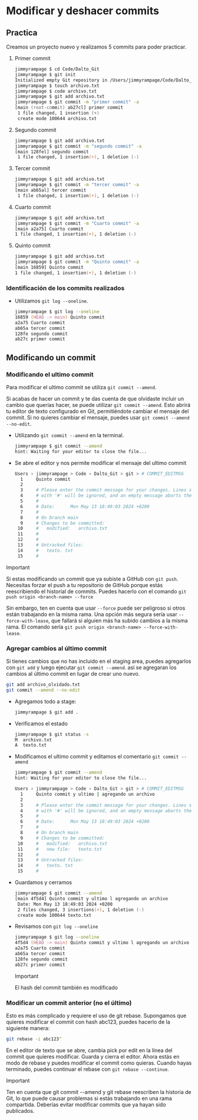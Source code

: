 # Modificar y deshacer commits

## Practica

Creamos un proyecto nuevo y realizamos 5 commits para poder practicar.

1. Primer commit

    ```zsh
    jimmyrampage $ cd Code/Dalto_Git
    jimmyrampage $ git init
    Initialized empty Git repository in /Users/jimmyrampage/Code/Dalto_Git/.git/
    jimmyrampage $ touch archivo.txt
    jimmyrampage $ code archivo.txt
    jimmyrampage $ git add archivo.txt
    jimmyrampage $ git commit -m "primer commit" -a
    [main (root-commit) ab27cl] primer commit
     1 file changed, 1 insertion (+)
     create mode 100644 archivo.txt
    ```

2. Segundo commit

    ```zsh
    jimmyrampage $ git add archivo.txt
    jimmyrampage $ git commit -m "segundo commit" -a
    [main 128fel] segundo commit
     1 file changed, 1 insertion(+), 1 deletion (-)
    ```

3. Tercer commit

    ```zsh
    jimmyrampage $ git add archivo.txt
    jimmyrampage $ git commit -m "tercer commit" -a
    [main ab65al] tercer commit
     1 file changed, 1 insertion(+), 1 deletion (-)
    ```

4. Cuarto commit

    ```zsh
    jimmyrampage $ git add archivo.txt
    jimmyrampage $ git commit -m "Cuarto commit" -a
    [main a2a75] Cuarto commit
    1 file changed, 1 insertion(+), 1 deletion (-)
    ```

5. Quinto commit

    ```zsh
    jimmyrampage $ git add archivo.txt
    jimmyrampage $ git commit -m "Quinto commit" -a
    [main 16859] Quinto commit
    1 file changed, 1 insertion(+), 1 deletion (-)
    ```

### Identificación de los commits realizados

* Utilizamos `git log --oneline`.

  ```zsh
  jimmyrampage $ git log --oneline
  16859 (HEAD -> main) Quinto commit
  a2a75 Cuarto commit
  ab65a tercer commit
  128fe segundo commit
  ab27c primer commit
  ```

## Modificando un commit

### Modificando el ultimo commit

Para modificar el ultimo commit se utiliza `git commit --amend`.

Si acabas de hacer un commit y te das cuenta de que olvidaste incluir un cambio que querías hacer, se puede utilizar `git commit --amend`. Esto abrirá tu editor de texto configurado en Git, permitiéndote cambiar el mensaje del commit. Si no quieres cambiar el mensaje, puedes usar `git commit --amend --no-edit`.

* Utilizando `git commit --amend` en la terminal.

  ```zsh
  jimmyrampage $ git commit --amend
  hint: Waiting for your editor to close the file...
  ```

* Se abre el editor y nos permite modificar el mensaje del ultimo commit

  ```zsh
  Users › jimmyrampage > Code › Dalto_Git > git > # COMMIT_EDITMSG
    1     Quinto commit
    2
    3     # Please enter the commit message for your changes. Lines starting
    4     # with '#' will be ignored, and an empty message aborts the commit.
    5     #
    6     # Date:      Mon May 13 18:49:03 2024 +0200
    7     #
    8     # On branch main
    9     # Changes to be committed:
   10     #   modified:   archivo.txt
   11     #
   12     #
   13     # Untracked files:
   14     #   texto. txt
   15     #
  ```

>[!IMPORTANT]
>Si estas modificando un commit que ya subiste a GitHub con `git push`. Necesitas forzar el push a tu repositorio de GitHub porque estás reescribiendo el historial de commits. Puedes hacerlo con el comando `git push origin <branch-name> --force`
>
>Sin embargo, ten en cuenta que usar `--force` puede ser peligroso si otros están trabajando en la misma rama. Una opción más segura sería usar `--force-with-lease`, que fallará si alguien más ha subido cambios a la misma rama. El comando sería `git push origin <branch-name> --force-with-lease`.

### Agregar cambios al último commit

Si tienes cambios que no has incluido en el staging area, puedes agregarlos con `git add` y luego ejecutar `git commit --amend`. así se agregaran los cambios al último commit en lugar de crear uno nuevo.

```zsh
git add archivo_olvidado.txt
git commit --amend --no-edit
```

* Agregamos todo a stage:

  ```zsh
  jimmyrampage $ git add .
  ```

* Verificamos el estado

  ```zsh
  jimmyrampage $ git status -s
  M  archivo.txt
  A  texto.txt
  ```

* Modificamos el ultimo commit y editamos el comentario `git commit --amend`

  ```zsh
  jimmyrampage $ git commit --amend
  hint: Waiting for your editor to close the file...
  ```

  ```zsh
  Users › jimmyrampage > Code › Dalto_Git > git > # COMMIT_EDITMSG
    1     Quinto commit y ultimo | agregando un archivo
    2
    3     # Please enter the commit message for your changes. Lines starting
    4     # with '#' will be ignored, and an empty message aborts the commit.
    5     #
    6     # Date:      Mon May 13 18:49:03 2024 +0200
    7     #
    8     # On branch main
    9     # Changes to be committed:
   10     #   modified:   archivo.txt
   11     #   new file:   texto.txt
   12     #
   13     # Untracked files:
   14     #   texto. txt
   15     #
  ```

* Guardamos y cerramos

  ```zsh
  jimmyrampage $ git commit --amend
  [main 4f5d4] Quinto commit y ultimo l agregando un archivo
   Date: Mon May 13 18:49:03 2024 +0200
   2 files changed, 3 insertions(+), 1 deletion (-)
   create mode 100644 texto.txt
  ```

* Revisamos con `git log --oneline`

  ```zsh
  jimmyrampage $ git log --oneline
  4f5d4 (HEAD -> main) Quinto commit y ultimo l agregando un archivo
  a2a75 Cuarto commit
  ab65a tercer commit
  128fe segundo commit
  ab27c primer commit
  ```

  >[!IMPORTANT]
  >El hash del commit también es modificado

### Modificar un commit anterior (no el último)

Esto es más complicado y requiere el uso de git rebase. Supongamos que quieres modificar el commit con hash abc123, puedes hacerlo de la siguiente manera:

```zsh
git rebase -i abc123^
```

En el editor de texto que se abre, cambia pick por edit en la línea del commit que quieres modificar. Guarda y cierra el editor. Ahora estás en modo de rebase y puedes modificar el commit como quieras. Cuando hayas terminado, puedes continuar el rebase con `git rebase --continue`.

>[!IMPORTANT]
>Ten en cuenta que git commit --amend y git rebase reescriben la historia de Git, lo que puede causar problemas si estás trabajando en una rama compartida. Deberías evitar modificar commits que ya hayan sido publicados.
